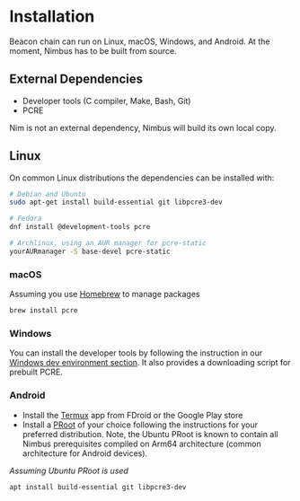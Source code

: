 # Installation

Beacon chain can run on Linux, macOS, Windows, and Android. At the moment, Nimbus has to be built from source.

## External Dependencies

- Developer tools (C compiler, Make, Bash, Git)
- PCRE

Nim is not an external dependency, Nimbus will build its own local copy.

## Linux

On common Linux distributions the dependencies can be installed with:

```sh
# Debian and Ubuntu
sudo apt-get install build-essential git libpcre3-dev

# Fedora
dnf install @development-tools pcre

# Archlinux, using an AUR manager for pcre-static
yourAURmanager -S base-devel pcre-static
```

### macOS

Assuming you use [Homebrew](https://brew.sh/) to manage packages

```sh
brew install pcre
```

### Windows

You can install the developer tools by following the instruction in our [Windows dev environment section](./advanced.md#windows-dev-environment).
It also provides a downloading script for prebuilt PCRE.

### Android

- Install the [Termux](https://termux.com) app from FDroid or the Google Play store
- Install a [PRoot](https://wiki.termux.com/wiki/PRoot) of your choice following the instructions for your preferred distribution.
  Note, the Ubuntu PRoot is known to contain all Nimbus prerequisites compiled on Arm64 architecture (common architecture for Android devices).

_Assuming Ubuntu PRoot is used_

```sh
apt install build-essential git libpcre3-dev
```
